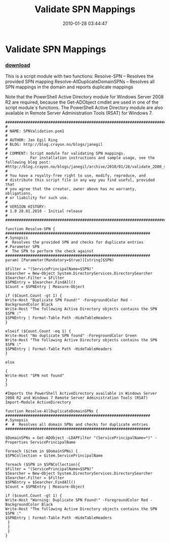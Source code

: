 ﻿---
pid:            1613
poster:         Jan Egil Ring
title:          Validate SPN Mappings
date:           2010-01-28 03:44:47
format:         posh
parent:         0
parent:         0

---

# Validate SPN Mappings

### [download](1613.ps1)

This is a script module with two functions: 
Resolve-SPN – Resolves the provided SPN mapping 
Resolve-AllDuplicateDomainSPNs – Resolves all SPN mappings in the domain and reports duplicate mappings

Note that the PowerShell Active Directory module for Windows
Server 2008 R2 are required, because the Get-ADObject cmdlet are used in one of the script module`s functions. 
The PowerShell Active Directory module are also available in Remote Server Administration Tools (RSAT) for Windows 7.

```posh
###########################################################################"
#
# NAME: SPNValidation.psm1
#
# AUTHOR: Jan Egil Ring
# BLOG: http://blog.crayon.no/blogs/janegil
#
# COMMENT: Script module for validating SPN mappings.
#          For installation instructions and sample usage, see the following blog post:
#http://blog.crayon.no/blogs/janegil/archive/2010/01/28/validate_2D00_spn_2D00_mappings_2D00_using_2D00_windows_2D00_powershell.aspx
#
# You have a royalty-free right to use, modify, reproduce, and
# distribute this script file in any way you find useful, provided that
# you agree that the creator, owner above has no warranty, obligations,
# or liability for such use.
#
# VERSION HISTORY:
# 1.0 28.01.2010 - Initial release
#
###########################################################################"

function Resolve-SPN {
################################################################
#.Synopsis
#  Resolves the provided SPN and checks for duplicate entries
#.Parameter SPN
#  The SPN to perform the check against
################################################################
param( [Parameter(Mandatory=$true)][string]$SPN)

$Filter = "(ServicePrincipalName=$SPN)"
$Searcher = New-Object System.DirectoryServices.DirectorySearcher
$Searcher.Filter = $Filter
$SPNEntry = $Searcher.FindAll()
$Count = $SPNEntry | Measure-Object

if ($Count.Count -gt 1) {
Write-Host "Duplicate SPN Found!" -ForegroundColor Red -BackgroundColor Black
Write-Host "The following Active Directory objects contains the SPN $SPN :"
$SPNEntry | Format-Table Path -HideTableHeaders
}

elseif ($Count.Count -eq 1) {
Write-Host "No duplicate SPN found" -ForegroundColor Green
Write-Host "The following Active Directory objects contains the SPN $SPN :"
$SPNEntry | Format-Table Path -HideTableHeaders
}

else

{
Write-Host "SPN not found"
}
}

#Imports the PowerShell ActiveDirectory available in Windows Server 2008 R2 and Windows 7 Remote Server Administration Tools (RSAT)
Import-Module ActiveDirectory

function Resolve-AllDuplicateDomainSPNs {
################################################################
#.Synopsis
#  #  Resolves all domain SPNs and checks for duplicate entries
################################################################

$DomainSPNs = Get-ADObject -LDAPFilter "(ServicePrincipalName=*)" -Properties ServicePrincipalName

foreach ($item in $DomainSPNs) {
$SPNCollection = $item.ServicePrincipalName

foreach ($SPN in $SPNCollection){
$Filter = "(ServicePrincipalName=$SPN)"
$Searcher = New-Object System.DirectoryServices.DirectorySearcher
$Searcher.Filter = $Filter
$SPNEntry = $Searcher.FindAll()
$Count = $SPNEntry | Measure-Object

if ($count.Count -gt 1) {
Write-Host "Warning: Duplicate SPN Found!" -ForegroundColor Red -BackgroundColor Black
Write-Host "The following Active Directory objects contains the SPN $SPN :"
$SPNEntry | Format-Table Path -HideTableHeaders
 }
 }
 }
}
```

